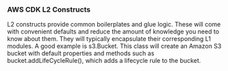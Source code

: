 ### AWS CDK L2 Constructs

L2 constructs provide common boilerplates and glue logic. These will come with convenient defaults and reduce the amount of knowledge you need to know about them. They will typically encapsulate their corresponding L1 modules. A good example is s3.Bucket. This class will create an Amazon S3 bucket with default properties and methods such as bucket.addLifeCycleRule(), which adds a lifecycle rule to the bucket.